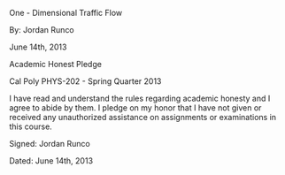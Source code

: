 One - Dimensional Traffic Flow

By: Jordan Runco

June 14th, 2013

Academic Honest Pledge

Cal Poly PHYS-202 - Spring Quarter 2013

I have read and understand the rules regarding academic honesty and I agree to abide
by them.  I pledge on my honor that I have not given or received any unauthorized
assistance on assignments or examinations in this course.

Signed: Jordan Runco

Dated: June 14th, 2013

